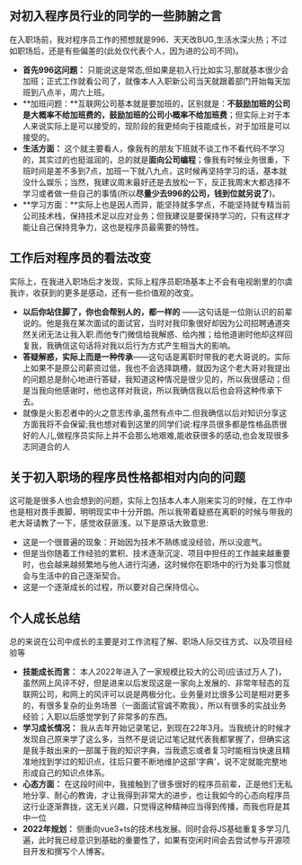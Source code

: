 ## **对初入程序员行业的同学的一些肺腑之言** 

在入职场前，我对程序员工作的预想就是996、天天改BUG,生活水深火热；不过如职场后，还是有些偏差的(此处仅代表个人，因为进的公司不同)。

- **首先996这问题：** 只能说这是常态,但如果是初入行比如实习,那就基本很少会加班；正式工作就看公司了，就像本人入职新公司当天就跟着部门开始每天加班到八点半，周六上班。
- **加班问题：**互联网公司基本就是要加班的，区别就是：**不鼓励加班的公司是大概率不给加班费的，鼓励加班的公司小概率不给加班费**；但实际上对于本人来说实际上是可以接受的，现阶段的我更倾向于技能成长，对于加班是可以接受的。
- **生活方面：** 这个就主要看人，像我有的朋友下班就不谈工作不看代码不学习的，其实过的也挺滋润的，总的就是**面向公司编程**；像我有时候业务很重，下班时间是差不多到7点，加班一下就八九点，这时候再坚持学习的话，基本就没什么娱乐；当然，我建议周末最好还是去放松一下，反正我周末大都选择不学习或者做一些自己的事情(所以**尽量少去996的公司，钱到位就另说了**)。
- **学习方面：**实际上也是因人而异，能坚持就多学点，不能坚持就专精当前公司技术栈，保持技术足以应对业务；但我建议是要保持学习的，只有这样才能让自己保持竞争力，这也是程序员最需要的特性。

## **工作后对程序员的看法改变**

实际上，在我进入职场后才发现，实际上程序员职场基本上不会有电视剧里的尔虞我诈，收获到的更多是感动，还有一些价值观的改变。

- **以后你站住脚了，你也会帮别人的，都一样的** ——这句话是一位刚认识的前辈说的。他是我在某次面试的面试官，当时对我印象很好却因为公司招聘通道突然关闭无法让我入职.而他专门微信给我解惑、给内推；给他道谢时他却这样回复我，我确信这句话将对我以后行为方式产生相当大的影响。
- **答疑解惑，实际上而是一种传承**——这句话是离职时带我的老大哥说的。实际上如果不是原公司薪资过低，我也不会选择跳槽，就因为这个老大哥对我提出的问题总是耐心地进行答疑，我知道这种情况是很少见的，所以我很感动；但是当我向他感谢时，他也这样对我说，所以我确信我以后也会将这种传承下去。
- 就像是火影忍者中的火之意志传承,虽然有点中二.但我确信以后对知识分享这方面我将不会保留;我也想对看到这里的同学们说:程序员很多都是性格品质很好的人儿,做程序员实际上并不会那么地艰难,能收获很多的感动,也会发现很多志同道合的人

## **关于初入职场的程序员性格都相对内向的问题**

这可能是很多人也会想到的问题，实际上包括本人本人刚来实习的时候，在工作中也是相对畏手畏脚，明明现实中十分开朗。所以我带着疑惑在离职的时候与带我的老大哥请教了一下，感觉收获匪浅，以下是原话大致意思:

- 这是一个很普遍的现象：开始因为技术不熟练或没经验，所以没底气。
- 但是当你随着工作经验的累积、技术逐渐沉淀、项目中担任的工作越来越重要时，也会越来越频繁地与他人进行沟通，这时候你在职场中的行为处事习惯就会与生活中的自己逐渐契合。
- 这是一个逐渐成长的过程，所以要对自己保持信心。

## **个人成长总结**

总的来说在公司中成长的主要是对工作流程了解、职场人际交往方式、以及项目经验等

- **技能成长而言：** 本人2022年进入了一家规模比较大的公司(应该过万人了)，虽然网上风评不好，但是进来以后发现这是一家向上发展的、非常年轻态的互联网公司，和网上的风评可以说是两极分化，业务量对比很多公司是相对更多的，有很多复杂的业务场景（一面面试官诚不欺我），所以有很多的实战业务经验；入职以后感觉学到了非常多的东西。
- **学习成长情况：** 我从去年开始记录笔记，到现在22年3月。当我统计的时候才发现自己原来学了这么多，当然不是说记过笔记就代表我都掌握了，但确实这是我手敲出来的一部属于我的知识字典，当我遗忘或者复习时能相当快速且精准地找到学过的知识点，往后只要不断地维护这部'字典'，说不定就能完整地形成自己的知识点体系。
- **心态方面：** 在这段时间中，我接触到了很多很好的程序员前辈，正是他们无私地分享、耐心的教诲，才让我得到非常大的进步，也让我如今的心态向程序员这行业逐渐靠拢，这无关兴趣，只觉得这种精神应当得到传播，而我也将是其中一位
- **2022年规划：** 侧重向vue3+ts的技术栈发展。同时会将JS基础重复多学习几遍，此时我已经意识到基础的重要性了，如果有空闲时间会去尝试参与开源项目开发和撰写个人博客。

